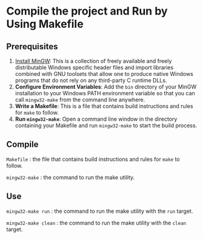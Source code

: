 # Compile the project and Run by Using Makefile

## Prerequisites

1. [Install MinGW](https://sourceforge.net/projects/mingw/): This is a collection of freely available and freely distributable Windows specific header files and import libraries combined with GNU toolsets that allow one to produce native Windows programs that do not rely on any third-party C runtime DLLs.
2. **Configure Environment Variables**: Add the `bin` directory of your MinGW installation to your Windows PATH environment variable so that you can call `mingw32-make` from the command line anywhere.
3. **Write a Makefile**: This is a file that contains build instructions and rules for `make` to follow.
4. **Run `mingw32-make`**: Open a command line window in the directory containing your Makefile and run `mingw32-make` to start the build process.

## Compile

`Makefile` : the file that contains build instructions and rules for `make` to follow.

`mingw32-make` : the command to run the make utility.

## Use

`mingw32-make run` : the command to run the make utility with the `run` target.

`mingw32-make clean` : the command to run the make utility with the `clean` target.

